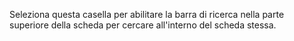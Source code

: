 Seleziona questa casella per abilitare la barra di ricerca nella parte superiore della scheda per cercare all'interno del scheda stessa.
